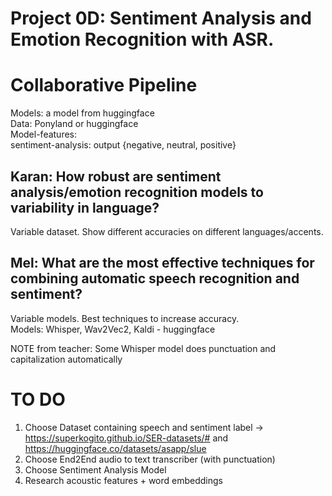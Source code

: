 # Project 0D: Sentiment Analysis and Emotion Recognition with ASR.
# Collaborative Pipeline
Models: a model from huggingface  
Data: Ponyland or huggingface  
Model-features:  
sentiment-analysis: output {negative, neutral, positive}

## Karan: How robust are sentiment analysis/emotion recognition models to variability in language? 
Variable dataset. Show different accuracies on different languages/accents.

## Mel: What are the most effective techniques for combining automatic speech recognition and sentiment?
Variable models. Best techniques to increase accuracy.  
Models: Whisper, Wav2Vec2, Kaldi - huggingface

NOTE from teacher: Some Whisper model does punctuation and capitalization automatically

# TO DO
1. Choose Dataset containing speech and sentiment label -> https://superkogito.github.io/SER-datasets/# and https://huggingface.co/datasets/asapp/slue
2. Choose End2End audio to text transcriber (with punctuation)
3. Choose Sentiment Analysis Model
4. Research acoustic features + word embeddings
